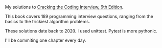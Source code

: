 My solutions to [Cracking the Coding Interview, 6th Edition](https://www.crackingthecodinginterview.com/).

This book covers 189 programming interview questions, ranging from the basics to the trickiest algorithm problems.

These solutions date back to 2020. I used unittest. Pytest is more pythonic.

I'll be commiting one chapter every day.